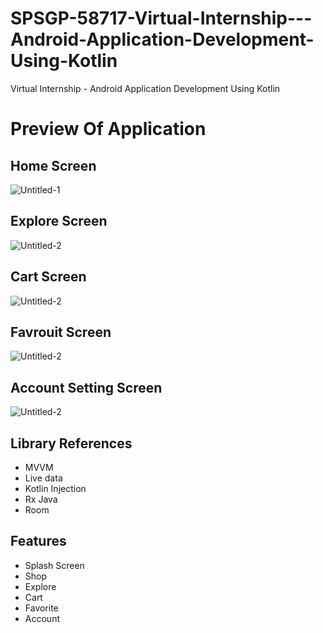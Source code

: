 # SPSGP-58717-Virtual-Internship---Android-Application-Development-Using-Kotlin
Virtual Internship - Android Application Development Using Kotlin

# Preview Of Application
## Home Screen
![Untitled-1](https://user-images.githubusercontent.com/66480577/191076865-92893690-efe3-40db-b03b-a32e40a0e14f.png)

## Explore Screen
![Untitled-2](https://user-images.githubusercontent.com/66480577/191079113-8b089cc1-2cfe-4670-ac30-113b3e63388c.png)

## Cart Screen
![Untitled-2](https://user-images.githubusercontent.com/66480577/191080651-e0b3c55d-7096-46c5-aaa3-49fcbd8a9545.png)

## Favrouit Screen
![Untitled-2](https://user-images.githubusercontent.com/66480577/191080895-fc2821b3-60fc-4735-b7ad-041741569037.png)

## Account Setting Screen
![Untitled-2](https://user-images.githubusercontent.com/66480577/191081102-fd75ad66-58a5-45bc-9b34-37cbfa65213d.png)

## Library References
- MVVM
- Live data
- Kotlin Injection
- Rx Java
- Room

## Features
- Splash Screen
- Shop
- Explore
- Cart
- Favorite
- Account
